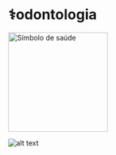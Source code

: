   # ⚕️odontologia


<img src="https://notion-emojis.s3-us-west-2.amazonaws.com/prod/svg-twitter/2695-fe0f.svg" alt="Símbolo de saúde" width="200" style="display: block; margin-left: 0;">

![alt text](https://i.imgur.com/P6w658K.png)
